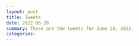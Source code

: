 ```yaml
---
layout: post
title: Tweets
date: 2022-06-28
summary: These are the tweets for June 28, 2022.
categories:
---
```



